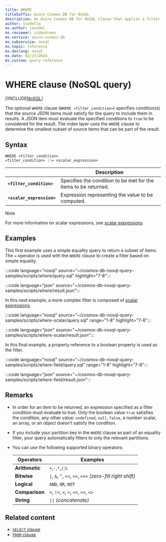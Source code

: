 ```yaml
---
title: WHERE
titleSuffix: Azure Cosmos DB for NoSQL
description: An Azure Cosmos DB for NoSQL clause that applies a filter to return a subset of items in the query results.
author: jcodella
ms.author: jacodel
ms.reviewer: sidandrews
ms.service: azure-cosmos-db
ms.subservice: nosql
ms.topic: reference
ms.devlang: nosql
ms.date: 02/27/2024
ms.custom: query-reference
---
```


# WHERE clause (NoSQL query)

[!INCLUDE[NoSQL](../../includes/appliesto-nosql.md)]

The optional ``WHERE`` clause (``WHERE <filter_condition>``) specifies condition(s) that the source JSON items must satisfy for the query to include them in results. A JSON item must evaluate the specified conditions to ``true`` to be considered for the result. The index layer uses the ``WHERE`` clause to determine the smallest subset of source items that can be part of the result.

## Syntax

```nosql
WHERE <filter_condition>  
<filter_condition> ::= <scalar_expression>
```

| | Description |
| --- | --- |
| **``<filter_condition>``** | Specifies the condition to be met for the items to be returned. |
| **``<scalar_expression>``** | Expression representing the value to be computed. |

> [!NOTE]
> For more information on scalar expressions, see [scalar expressions](scalar-expressions.md)

## Examples

This first example uses a simple equality query to return a subset of items. The ``=`` operator is used with the ``WHERE`` clause to create a filter based on simple equality.

:::code language="nosql" source="~/cosmos-db-nosql-query-samples/scripts/where/query.sql" highlight="7-8":::

:::code language="json" source="~/cosmos-db-nosql-query-samples/scripts/where/result.json":::

In this next example, a more complex filter is composed of [scalar expressions](scalar-expressions.md).

:::code language="nosql" source="~/cosmos-db-nosql-query-samples/scripts/where-scalar/query.sql" range="1-8" highlight="7-8":::

:::code language="json" source="~/cosmos-db-nosql-query-samples/scripts/where-scalar/result.json":::

In this final example, a property reference to a boolean property is used as the filter.

:::code language="nosql" source="~/cosmos-db-nosql-query-samples/scripts/where-field/query.sql" range="1-8" highlight="7-8":::

:::code language="json" source="~/cosmos-db-nosql-query-samples/scripts/where-field/result.json":::

## Remarks

- In order for an item to be returned, an expression specified as a filter condition must evaluate to true. Only the boolean value ``true`` satisfies the condition, any other value: ``undefined``, ``null``, ``false``, a number scalar, an array, or an object doesn't satisfy the condition.
- If you include your partition key in the ``WHERE`` clause as part of an equality filter, your query automatically filters to only the relevant partitions.
- You can use the following supported binary operators:
  
  | Operators | Examples |
  | --- | --- |
  | **Arithmetic** | ``+``,``-``,``*``,``/``,``%`` |
  | **Bitwise** | ``\|``, ``&``, ``^``, ``<<``, ``>>``, ``>>>`` *(zero-fill right shift)* |
  | **Logical** | ``AND``, ``OR``, ``NOT`` |
  | **Comparison** | ``=``, ``!=``, ``<``, ``>``, ``<=``, ``>=``, ``<>`` |
  | **String** |  ``\|\|`` *(concatenate)* |

## Related content

- [``SELECT`` clause](select.md)
- [``FROM`` clause](from.md)
